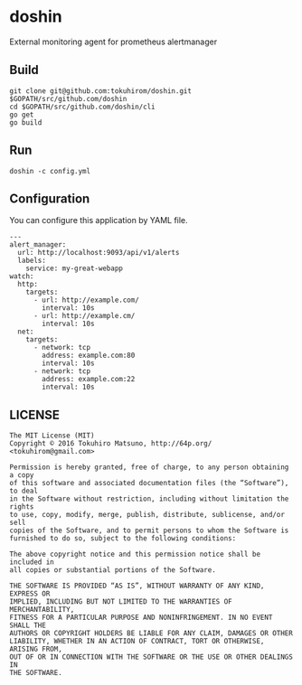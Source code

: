 # doshin

External monitoring agent for prometheus alertmanager

## Build

    git clone git@github.com:tokuhirom/doshin.git $GOPATH/src/github.com/doshin
    cd $GOPATH/src/github.com/doshin/cli
    go get
    go build

## Run

    doshin -c config.yml

## Configuration

You can configure this application by YAML file.

```
---
alert_manager:
  url: http://localhost:9093/api/v1/alerts
  labels:
    service: my-great-webapp
watch:
  http:
    targets:
      - url: http://example.com/
        interval: 10s
      - url: http://example.cm/
        interval: 10s
  net:
    targets:
      - network: tcp
        address: example.com:80
        interval: 10s
      - network: tcp
        address: example.com:22
        interval: 10s
```

## LICENSE

```
The MIT License (MIT)
Copyright © 2016 Tokuhiro Matsuno, http://64p.org/ <tokuhirom@gmail.com>

Permission is hereby granted, free of charge, to any person obtaining a copy
of this software and associated documentation files (the “Software”), to deal
in the Software without restriction, including without limitation the rights
to use, copy, modify, merge, publish, distribute, sublicense, and/or sell
copies of the Software, and to permit persons to whom the Software is
furnished to do so, subject to the following conditions:

The above copyright notice and this permission notice shall be included in
all copies or substantial portions of the Software.

THE SOFTWARE IS PROVIDED “AS IS”, WITHOUT WARRANTY OF ANY KIND, EXPRESS OR
IMPLIED, INCLUDING BUT NOT LIMITED TO THE WARRANTIES OF MERCHANTABILITY,
FITNESS FOR A PARTICULAR PURPOSE AND NONINFRINGEMENT. IN NO EVENT SHALL THE
AUTHORS OR COPYRIGHT HOLDERS BE LIABLE FOR ANY CLAIM, DAMAGES OR OTHER
LIABILITY, WHETHER IN AN ACTION OF CONTRACT, TORT OR OTHERWISE, ARISING FROM,
OUT OF OR IN CONNECTION WITH THE SOFTWARE OR THE USE OR OTHER DEALINGS IN
THE SOFTWARE.
```

